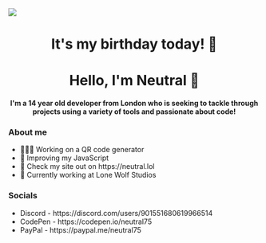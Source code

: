 <a align="center">
  <img src="https://cdn.discordapp.com/attachments/995774107218104410/1001814963846905936/banner_3.png" />
</a>
<h1 align="center">It's my birthday today! 🎉</h1>
<h1 align="center">Hello, I'm Neutral 🍧</h1>
<h4 align="center">I'm a 14 year old developer from London who is seeking to tackle through projects using a variety of tools and passionate about code!</h4>
<h3>About me</h3>
<ul>
  <li>👨🏻‍💻 Working on a QR code generator</li>
  <li>🍩 Improving my JavaScript</li>
  <li>🍭 Check my site out on https://neutral.lol</li>
  <li>🐺 Currently working at Lone Wolf Studios</li>
</ul>
<h3>Socials</h3>
<ul>
  <li>Discord - https://discord.com/users/901551680619966514</li>
  <li>CodePen - https://codepen.io/neutral75</li>
  <li>PayPal - https://paypal.me/neutral75</li>
</ul>
